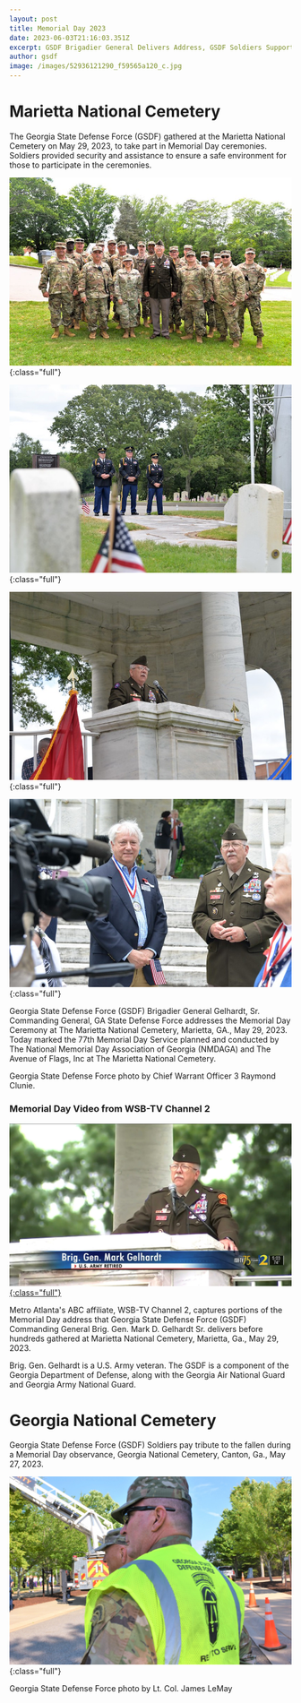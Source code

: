 ```yaml
---
layout: post
title: Memorial Day 2023
date: 2023-06-03T21:16:03.351Z
excerpt: GSDF Brigadier General Delivers Address, GSDF Soldiers Support Observances
author: gsdf
image: /images/52936121290_f59565a120_c.jpg
---
```


# Marietta National Cemetery

The Georgia State Defense Force (GSDF) gathered at the Marietta National Cemetery on May 29, 2023, to take part in Memorial Day ceremonies. Soldiers provided security and assistance to ensure a safe environment for those to participate in the ceremonies.

![](/images/52936175503_4f1c90281b_c.jpg){:class="full"}

![](/images/52935132097_2c22986bcd_c.jpg){:class="full"}

![](/images/52936121290_f59565a120_c.jpg){:class="full"}

![](/images/52935885084_2fd145859f_c.jpg){:class="full"}

Georgia State Defense Force (GSDF) Brigadier General Gelhardt, Sr. Commanding General, GA State Defense Force addresses the Memorial Day Ceremony at The Marietta National Cemetery, Marietta, GA., May 29, 2023. Today marked the 77th Memorial Day Service planned and conducted by The National Memorial Day Association of Georgia (NMDAGA) and The Avenue of Flags, Inc at The Marietta National Cemetery.

Georgia State Defense Force photo by Chief Warrant Officer 3 Raymond Clunie.

### Memorial Day Video from WSB-TV Channel 2

[![](/images/350127244_2670250696449077_3645819115745592861_n.jpg){:class="full"}](https://www.wsbtv.com/video/local-video/hundreds-gather-mariettas-77th-memorial-day-ceremony-honor-fallen-heroes/a3fc763c-5c2c-4ae9-a0a3-1d04ae598941/)

Metro Atlanta's ABC affiliate, WSB-TV Channel 2, captures portions of the Memorial Day address that Georgia State Defense Force (GSDF) Commanding General Brig. Gen. Mark D. Gelhardt Sr. delivers before hundreds gathered at Marietta National Cemetery, Marietta, Ga., May 29, 2023.

Brig. Gen. Gelhardt is a U.S. Army veteran. The GSDF is a component of the Georgia Department of Defense, along with the Georgia Air National Guard and Georgia Army National Guard.

# Georgia National Cemetery

Georgia State Defense Force (GSDF) Soldiers pay tribute to the fallen during a Memorial Day observance, Georgia National Cemetery, Canton, Ga., May 27, 2023.

![](/images/350003032_253750247244743_3631945094462627977_n.jpg){:class="full"}

Georgia State Defense Force photo by Lt. Col. James LeMay
